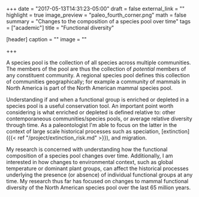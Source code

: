 +++
date = "2017-05-13T14:31:23-05:00"
draft = false
external_link = ""
highlight = true
image_preview = "paleo_fourth_corner.png"
math = false
summary = "Changes to the composition of a species pool over time"
tags = ["academic"]
title = "Functional diversity"

[header]
  caption = ""
  image = ""

+++

A species pool is the collection of all species across multiple communities. The members of the pool are thus the collection of *potential* members of any constituent community. A regional species pool defines this collection of communities geographically; for example a community of mammals in North America is part of the North American mammal species pool. 

Understanding if and when a functional group is enriched or depleted in a species pool is a useful conservation tool. An important point worth considering is what enriched or depleted is defined relative to: other contemporaneous communities/species pools, or average relative diversity through time. As a paleontologist I'm able to focus on the latter in the context of large scale historical processes such as speciation, [extinction]({{< ref "/project/extinction_risk.md" >}}), and migration.

My research is concerned with understanding how the functional composition of a species pool changes over time. Additionally, I am interested in how changes to environmental context, such as global temperature or dominant plant groups, can affect the historical processes underlying the presence (or absence) of individual functional groups at any time. My research thus far has focused on changes to mammal functional diversity of the North American species pool over the last 65 million years.




